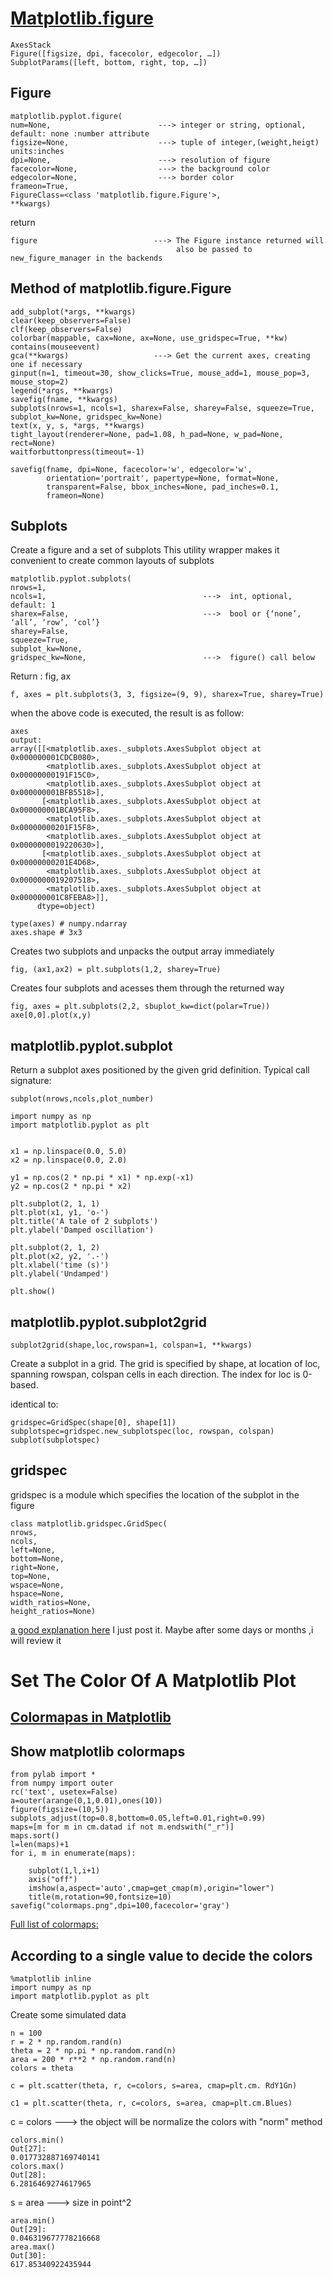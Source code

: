 # [Matplotlib.figure](https://matplotlib.org/api/figure_api.html)
```
AxesStack
Figure([figsize, dpi, facecolor, edgecolor, …])
SubplotParams([left, bottom, right, top, …])
```
## Figure
```
matplotlib.pyplot.figure(
num=None,                        ---> integer or string, optional, default: none :number attribute
figsize=None,                    ---> tuple of integer,(weight,heigt) units:inches
dpi=None,                        ---> resolution of figure
facecolor=None,                  ---> the background color 
edgecolor=None,                  ---> border color
frameon=True, 
FigureClass=<class 'matplotlib.figure.Figure'>,
**kwargs)
```
return
```
figure                          ---> The Figure instance returned will
                                     also be passed to new_figure_manager in the backends
```
## Method of matplotlib.figure.Figure
```
add_subplot(*args, **kwargs)
clear(keep_observers=False)
clf(keep_observers=False)
colorbar(mappable, cax=None, ax=None, use_gridspec=True, **kw)
contains(mouseevent)
gca(**kwargs)                   ---> Get the current axes, creating one if necessary
ginput(n=1, timeout=30, show_clicks=True, mouse_add=1, mouse_pop=3, mouse_stop=2)
legend(*args, **kwargs)
savefig(fname, **kwargs)
subplots(nrows=1, ncols=1, sharex=False, sharey=False, squeeze=True, subplot_kw=None, gridspec_kw=None)
text(x, y, s, *args, **kwargs)
tight_layout(renderer=None, pad=1.08, h_pad=None, w_pad=None, rect=None)
waitforbuttonpress(timeout=-1)
```
```
savefig(fname, dpi=None, facecolor='w', edgecolor='w',
        orientation='portrait', papertype=None, format=None,
        transparent=False, bbox_inches=None, pad_inches=0.1,
        frameon=None)
```




## Subplots
Create a figure and a set of subplots
This utility wrapper makes it convenient to create common layouts of subplots
```
matplotlib.pyplot.subplots(
nrows=1, 
ncols=1,                                   --->  int, optional, default: 1
sharex=False,                              --->  bool or {‘none’, ‘all’, ‘row’, ‘col’}
sharey=False, 
squeeze=True, 
subplot_kw=None, 
gridspec_kw=None,                          --->  figure() call below
```
Return : fig, ax
```
f, axes = plt.subplots(3, 3, figsize=(9, 9), sharex=True, sharey=True)
```
when the above code is executed, the result is as follow:
```
axes
output:
array([[<matplotlib.axes._subplots.AxesSubplot object at 0x000000001CDCB080>,
        <matplotlib.axes._subplots.AxesSubplot object at 0x00000000191F15C0>,
        <matplotlib.axes._subplots.AxesSubplot object at 0x000000001BFB5518>],
       [<matplotlib.axes._subplots.AxesSubplot object at 0x000000001BCA95F8>,
        <matplotlib.axes._subplots.AxesSubplot object at 0x00000000201F15F8>,
        <matplotlib.axes._subplots.AxesSubplot object at 0x0000000019220630>],
       [<matplotlib.axes._subplots.AxesSubplot object at 0x00000000201E4D68>,
        <matplotlib.axes._subplots.AxesSubplot object at 0x0000000019207518>,
        <matplotlib.axes._subplots.AxesSubplot object at 0x000000001C8FEBA8>]],
      dtype=object)
      
type(axes) # numpy.ndarray
axes.shape # 3x3
```

Creates two subplots and unpacks the output array immediately
```
fig, (ax1,ax2) = plt.subplots(1,2, sharey=True)
```
Creates four subplots and acesses them through the returned way
```
fig, axes = plt.subplots(2,2, sbuplot_kw=dict(polar=True))
axe[0,0].plot(x,y)
```
## matplotlib.pyplot.subplot

Return a subplot axes positioned by the given grid definition.
Typical call signature:
```
subplot(nrows,ncols,plot_number)
```
```
import numpy as np
import matplotlib.pyplot as plt


x1 = np.linspace(0.0, 5.0)
x2 = np.linspace(0.0, 2.0)

y1 = np.cos(2 * np.pi * x1) * np.exp(-x1)
y2 = np.cos(2 * np.pi * x2)

plt.subplot(2, 1, 1)
plt.plot(x1, y1, 'o-')
plt.title('A tale of 2 subplots')
plt.ylabel('Damped oscillation')

plt.subplot(2, 1, 2)
plt.plot(x2, y2, '.-')
plt.xlabel('time (s)')
plt.ylabel('Undamped')

plt.show()

```
## matplotlib.pyplot.subplot2grid
```
subplot2grid(shape,loc,rowspan=1, colspan=1, **kwargs)
```
Create a subplot in a grid. The grid is specified by shape, at location of loc, spanning rowspan, colspan cells in each direction. The index for loc is 0-based.

identical to:
```
gridspec=GridSpec(shape[0], shape[1])
subplotspec=gridspec.new_subplotspec(loc, rowspan, colspan)
subplot(subplotspec)
```

## gridspec
gridspec is a module which specifies the location of the subplot in the figure

```
class matplotlib.gridspec.GridSpec(
nrows, 
ncols, 
left=None, 
bottom=None, 
right=None, 
top=None, 
wspace=None, 
hspace=None, 
width_ratios=None, 
height_ratios=None)

```
[a good explanation here](https://matplotlib.org/users/gridspec.html?highlight=gridspec)
I just post it. Maybe after some days or months ,i will review it 



# Set The Color Of A Matplotlib Plot
## [Colormapas in Matplotlib](https://matplotlib.org/tutorials/colors/colormaps.html)


## Show matplotlib colormaps
```
from pylab import *
from numpy import outer
rc('text', usetex=False)
a=outer(arange(0,1,0.01),ones(10))
figure(figsize=(10,5))
subplots_adjust(top=0.8,bottom=0.05,left=0.01,right=0.99)
maps=[m for m in cm.datad if not m.endswith("_r")]
maps.sort()
l=len(maps)+1
for i, m in enumerate(maps):
    
    subplot(1,l,i+1)
    axis("off")
    imshow(a,aspect='auto',cmap=get_cmap(m),origin="lower")
    title(m,rotation=90,fontsize=10)
savefig("colormaps.png",dpi=100,facecolor='gray')
```
[Full list of colormaps:](http://wiki.scipy.org/Cookbook/Matplotlib/Show_colormaps)

## According to a single value to decide the colors
```
%matplotlib inline
import numpy as np
import matplotlib.pyplot as plt
```
Create some simulated data
```
n = 100
r = 2 * np.random.rand(n)
theta = 2 * np.pi * np.random.rand(n)
area = 200 * r**2 * np.random.rand(n)
colors = theta
```
```
c = plt.scatter(theta, r, c=colors, s=area, cmap=plt.cm. RdY1Gn)
```
```
c1 = plt.scatter(theta, r, c=colors, s=area, cmap=plt.cm.Blues)

```
c = colors           ---> the object will be normalize the colors with "norm" method
```
colors.min()
Out[27]: 
0.017732887169740141
colors.max()
Out[28]: 
6.2816469274617965
```
s = area             ---> size in point^2
```
area.min()
Out[29]: 
0.046319677778216668
area.max()
Out[30]: 
617.85340922435944

```


















